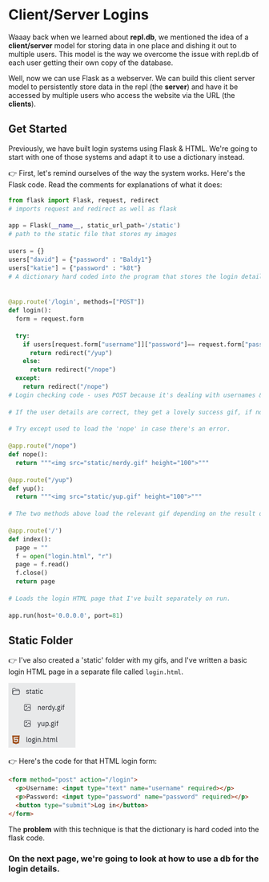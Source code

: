 # Client/Server Logins

Waaay back when we learned about **repl.db**, we mentioned the idea of a **client/server** model for storing data in one place and dishing it out to multiple users. This model is the way we overcome the issue with repl.db of each user getting their own copy of the database.

Well, now we can use Flask as a webserver. We can build this client server model to persistently store data in the repl (the **server**) and have it be accessed by multiple users who access the website via the URL (the **clients**).


## Get Started

Previously, we have built login systems using Flask & HTML. We're going to start with one of those systems and adapt it to use a dictionary instead.

👉 First, let's remind ourselves of the way the system works. Here's the Flask code. Read the comments for explanations of what it does:

```python
from flask import Flask, request, redirect
# imports request and redirect as well as flask

app = Flask(__name__, static_url_path='/static')
# path to the static file that stores my images

users = {}
users["david"] = {"password" : "Baldy1"}
users["katie"] = {"password" : "k8t"}
# A dictionary hard coded into the program that stores the login details for two users


@app.route('/login', methods=["POST"])
def login():
  form = request.form
 
  try:
    if users[request.form["username"]]["password"]== request.form["password"]:
      return redirect("/yup")
    else:
      return redirect("/nope")
  except:
    return redirect("/nope")
# Login checking code - uses POST because it's dealing with usernames & passwords so we want encryption

# If the user details are correct, they get a lovely success gif, if not, they get a 'nope' gif.

# Try except used to load the 'nope' in case there's an error.

@app.route("/nope")
def nope():
  return """<img src="static/nerdy.gif" height="100">"""

@app.route("/yup")
def yup():
  return """<img src="static/yup.gif" height="100">"""

# The two methods above load the relevant gif depending on the result of the '/login' method

@app.route('/')
def index():
  page = ""
  f = open("login.html", "r")
  page = f.read()
  f.close()
  return page

# Loads the login HTML page that I've built separately on run.

app.run(host='0.0.0.0', port=81)


```

## Static Folder
👉 I've also created a 'static' folder with my gifs, and I've written a basic login HTML page in a separate file called `login.html`.

![](resources/01_db1.png)

👉 Here's the code for that HTML login form:

```html
<form method="post" action="/login">
  <p>Username: <input type="text" name="username" required></p>
  <p>Password: <input type="password" name="password" required></p>
  <button type="submit">Log in</button>
</form>
```

The **problem** with this technique is that the dictionary is hard coded into the flask code.

### On the next page, we're going to look at how to use a db for the login details.